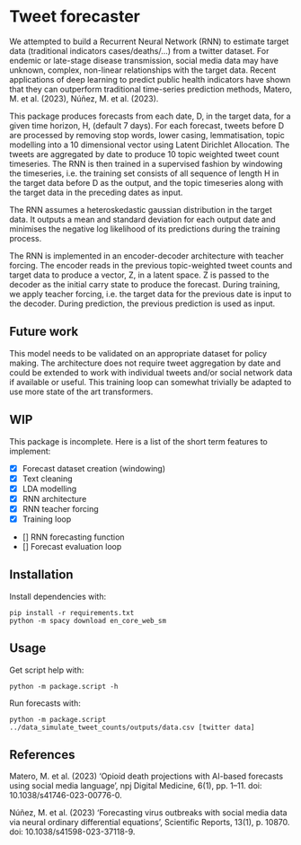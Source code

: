 # Tweet forecaster

We attempted to build a Recurrent Neural Network (RNN) to estimate target data
(traditional indicators cases/deaths/...) from a twitter
dataset. For endemic or late-stage disease transmission, social media data may
have unknown, complex, non-linear relationships with the target data. Recent
applications of deep learning to predict public health indicators have shown
that they can outperform traditional time-series prediction methods,
Matero, M. et al. (2023), Núñez, M. et al. (2023).

This package produces forecasts from each date, D, in the target data,
for a given time horizon, H, (default 7 days). For each forecast, tweets before
D are processed by removing stop words, lower casing, lemmatisation,
topic modelling into a 10 dimensional vector using Latent Dirichlet Allocation.
The tweets are aggregated by date to produce 10 topic weighted tweet count
timeseries. The RNN is then trained in a supervised fashion by windowing the
timeseries, i.e. the training set consists of all sequence of length H in the
target data before D as the output, and the topic timeseries along with the
target data in the preceding dates as input.

The RNN assumes a heteroskedastic gaussian distribution in the target data. It
outputs a mean and standard deviation for each output date and minimises the
negative log likelihood of its predictions during the training process.

The RNN is implemented in an encoder-decoder architecture with teacher
forcing. The encoder reads in the previous topic-weighted tweet counts and
target data to produce a vector, Z, in a latent space. Z is passed to the
decoder as the initial carry state to produce the forecast. During training, we
apply teacher forcing, i.e. the target data for the previous date is input to
the decoder. During prediction, the previous prediction is used as input.

## Future work

This model needs to be validated on an appropriate dataset for policy making.
The architecture does not require tweet aggregation by date and could be
extended to work with individual tweets and/or social network data if available
or useful. This training loop can somewhat trivially be adapted to use more
state of the art transformers.

## WIP

This package is incomplete. Here is a list of the short term features to
implement:

 - [x] Forecast dataset creation (windowing)
 - [x] Text cleaning
 - [x] LDA modelling
 - [x] RNN architecture
 - [x] RNN teacher forcing
 - [x] Training loop
 - [] RNN forecasting function
 - [] Forecast evaluation loop

## Installation

Install dependencies with:

```
pip install -r requirements.txt
python -m spacy download en_core_web_sm
```

## Usage

Get script help with:

```
python -m package.script -h
```

Run forecasts with:

```
python -m package.script ../data_simulate_tweet_counts/outputs/data.csv [twitter data]
```

## References

Matero, M. et al. (2023) ‘Opioid death projections with AI-based forecasts using
social media language’, npj Digital Medicine, 6(1), pp. 1–11. doi:
10.1038/s41746-023-00776-0.

Núñez, M. et al. (2023) ‘Forecasting virus outbreaks with social media data via
neural ordinary differential equations’, Scientific Reports, 13(1), p. 10870.
doi: 10.1038/s41598-023-37118-9.
